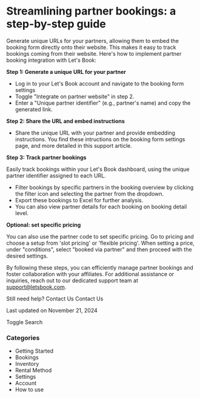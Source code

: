 # Streamlining partner bookings: a step-by-step guide

Generate unique URLs for your partners, allowing them to embed the booking form directly onto their website. This makes it easy to track bookings coming from their website. Here's how to implement partner booking integration with Let's Book:

**Step 1: Generate a unique URL for your partner**

- Log in to your Let's Book account and navigate to the booking form settings
- Toggle "Integrate on partner website" in step 2.
- Enter a "Unique partner identifier" (e.g., partner's name) and copy the generated link.

**Step 2: Share the URL and embed instructions**

- Share the unique URL with your partner and provide embedding instructions. You find these intructions on the booking form settings page, and more detailed in this support article.

**Step 3: Track partner bookings**

Easily track bookings within your Let's Book dashboard, using the unique partner identifier assigned to each URL.

- Filter bookings by specific partners in the booking overview by clicking the filter icon and selecting the partner from the dropdown.
- Export these bookings to Excel for further analysis.
- You can also view partner details for each booking on booking detail level.

**Optional: set specific pricing**

You can also use the partner code to set specific pricing. Go to pricing and choose a setup from 'slot pricing' or 'flexible pricing'. When setting a price, under "conditions", select "booked via partner" and then proceed with the desired settings.

By following these steps, you can efficiently manage partner bookings and foster collaboration with your affiliates. For additional assistance or inquiries, reach out to our dedicated support team at support@letsbook.com.

Still need help?
Contact Us
Contact Us

Last updated on November 21, 2024

Toggle Search

### Categories

- Getting Started
- Bookings
- Inventory
- Rental Method
- Settings
- Account
- How to use
